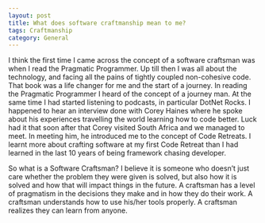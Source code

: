 ```yaml
---
layout: post
title: What does software craftmanship mean to me?
tags: Craftmanship
category: General
---
```


I think the first time I came across the concept of a software craftsman was when I read the Pragmatic Programmer. Up till then I was all about the technology, and facing all the pains of tightly coupled non-cohesive code. That book was a life changer for me and the start of a journey.  In reading the Pragmatic Programmer I heard of the concept of a journey man. At the same time I had started listening to podcasts, in particular DotNet Rocks. I happened to hear an interview done with Corey Haines where he spoke about his experiences travelling the world learning how to code better.  Luck had it that soon after that Corey visited South Africa and we managed to meet. In meeting him, he introduced me to the concept of Code Retreats. I learnt more about crafting software at my first Code Retreat than I had learned in the last 10 years of being framework chasing developer.  

So what is a Software Craftsman? I believe it is someone who doesn’t just care whether the problem they were given is solved, but also how it is solved and how that will impact things in the future. A craftsman has a level of pragmatism in the decisions they make and in how they do their work. A craftsman understands how to use his/her tools properly. A craftsman realizes they can learn from anyone.

